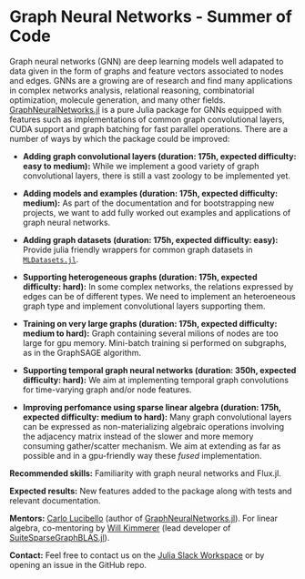 # Graph Neural Networks - Summer of Code

Graph neural networks (GNN) are deep learning models well adapated to data  given in the form of graphs and feature vectors associated to nodes and edges.
GNNs are a growing are of research and find many applications in complex networks analysis, relational reasoning, combinatorial optimization, molecule generation, and many other fields. 
[GraphNeuralNetworks.jl](https://github.com/CarloLucibello/GraphNeuralNetworks.jl) is a pure Julia package for GNNs equipped with features such as implementations of common graph convolutional layers, CUDA support and graph batching for fast parallel operations. There are a number of ways by which the package could be improved:

- **Adding graph convolutional layers (duration: 175h, expected difficulty: easy to medium):** While we implement a good variety of graph convolutional layers, there is still a vast zoology to be implemented yet.

- **Adding models and examples (duration: 175h, expected difficulty: medium):** As part of the documentation and for bootstrapping new projects, 
we want to add fully worked out examples and applications of graph neural networks.

- **Adding graph datasets (duration: 175h, expected difficulty: easy):** Provide julia friendly wrappers for common graph datasets in [`MLDatasets.jl`](https://github.com/JuliaML/MLDatasets.jl).

- **Supporting heterogeneous graphs (duration: 175h, expected difficulty: hard):** In some complex networks, the relations expressed by edges can be of different types.
We need to implement an heteroeneous graph type and implement convolutional layers supporting them. 

- **Training on very large graphs (duration: 175h, expected difficulty: medium to hard):** Graph containing several milions of nodes are too large for gpu memory. Mini-batch training si performed on subgraphs, as in the GraphSAGE algorithm.

- **Supporting temporal graph neural networks (duration: 350h, expected difficulty: hard):** We aim at implementing temporal graph convolutions for time-varying graph and/or node features.

- **Improving perfomance using sparse linear algebra (duration: 175h, expected difficulty: medium to hard):**  Many graph convolutional layers can be expressed as non-materializing algebraic operations involving the adjacency matrix instead of the slower and more memory consuming gather/scatter mechanism. We aim at extending as far as possible and in a gpu-friendly way these *fused* implementation.

**Recommended skills:** Familiarity with graph neural networks and Flux.jl.

**Expected results:** New features added to the package along with tests and relevant documentation.

**Mentors:** [Carlo Lucibello](https://github.com/CarloLucibello) (author of [GraphNeuralNetworks.jl](https://github.com/CarloLucibello/GraphNeuralNetworks.jl)). For linear algebra, co-mentoring by [Will Kimmerer](https://github.com/Wimmerer) (lead developer of [SuiteSparseGraphBLAS.jl](https://github.com/JuliaSparse/SuiteSparseGraphBLAS.jl)).

**Contact:** Feel free to contact us on the [Julia Slack Workspace](https://julialang.slack.com/) or by opening an issue in the GitHub repo.
